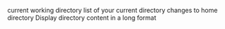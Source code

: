 current working directory
list of your current directory
changes to home directory
Display directory content in a long format
